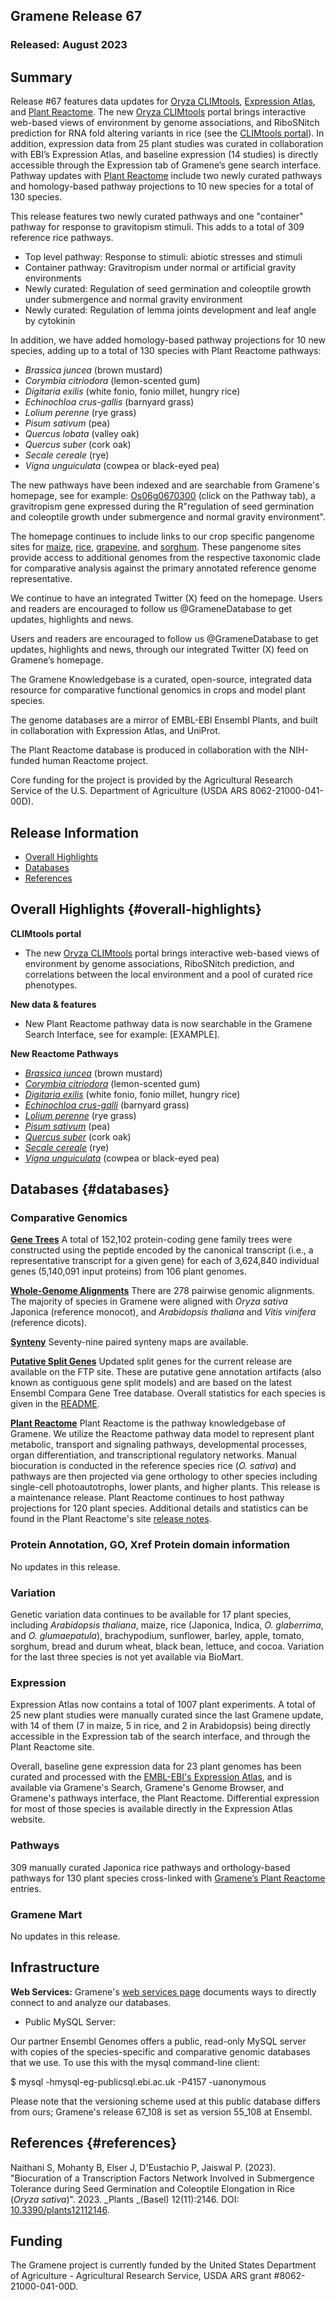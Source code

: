 ## Gramene Release 67
### Released: August 2023
## Summary

Release #67 features data updates for [Oryza CLIMtools](https://www.gramene.org/CLIMtools/oryza_v1.0/), [Expression Atlas](https://www.ebi.ac.uk/gxa/plant/experiments), and [Plant Reactome](https://plantreactome.gramene.org). The new [Oryza CLIMtools](https://www.gramene.org/CLIMtools/oryza_v1.0/) portal brings interactive web-based views of environment by genome associations, and RiboSNitch prediction for RNA fold altering variants in rice (see the [CLIMtools portal](https://www.gramene.org/CLIMtools/)). In addition, expression data from 25 plant studies was curated in collaboration with EBI’s Expression Atlas, and baseline expression (14 studies) is directly accessible through the Expression tab of Gramene’s gene search interface. Pathway updates with [Plant Reactome](https://plantreactome.gramene.org) include two newly curated pathways and homology-based pathway projections to 10 new species for a total of 130 species.

This release features two newly curated pathways and one "container" pathway for response to gravitopism stimuli. This adds to a total of 309 reference rice pathways. 

- Top level pathway: Response to stimuli: abiotic stresses and stimuli
- Container pathway: Gravitropism under normal or artificial gravity environments
- Newly curated: Regulation of seed germination and coleoptile growth under submergence and normal gravity environment
- Newly curated: Regulation of lemma joints development and leaf angle by cytokinin
  
In addition, we have added homology-based pathway projections for 10 new species, adding up to a total of 130 species with Plant Reactome pathways:

- _Brassica juncea_ (brown mustard)
- _Corymbia citriodora_ (lemon-scented gum)
- _Digitaria exilis_ (white fonio, fonio millet, hungry rice)
- _Echinochloa crus-gallis_ (barnyard grass)
- _Lolium perenne_ (rye grass)
- _Pisum sativum_ (pea)
- _Quercus lobata_ (valley oak)
- _Quercus suber_ (cork oak)
- _Secale cereale_ (rye)
- _Vigna unguiculata_ (cowpea or black-eyed pea)

The new pathways have been indexed and are searchable from Gramene's homepage, see for example: [Os06g0670300](https://www.gramene.org/?idList=Os06g0670300) (click on the Pathway tab), a gravitropism gene expressed during the R"regulation of seed germination and coleoptile growth under submergence and normal gravity environment".  

The homepage continues to include links to our crop specific pangenome sites for [maize](https://maize-pangenome.gramene.org/), [rice](https://oryza.gramene.org/), [grapevine](https://vitis.gramene.org/), and [sorghum](https://sorghumbase.org). These pangenome sites provide access to additional genomes from the respective taxonomic clade for comparative analysis
against the primary annotated reference genome representative.


We continue to have an integrated Twitter (X) feed on the homepage. Users and readers are encouraged to follow us @GrameneDatabase to get updates, highlights and news.

Users and readers are encouraged to follow us @GrameneDatabase to get updates, highlights and news, through our integrated Twitter (X) feed on Gramene’s homepage.

The Gramene Knowledgebase is a curated, open-source, integrated data resource for comparative functional genomics in crops and model plant species.

The genome databases are a mirror of EMBL-EBI Ensembl Plants, and built in collaboration with Expression Atlas, and UniProt.

The Plant Reactome database is produced in collaboration with the NIH-funded human Reactome project.

Core funding for the project is provided by the Agricultural Research Service of the U.S. Department of Agriculture (USDA ARS 8062-21000-041-00D).


## Release Information
- [Overall Highlights](#overall-highlights)
- [Databases](#databases)
- [References](#references)

## Overall Highlights {#overall-highlights}

**CLIMtools portal**

- The new [Oryza CLIMtools](https://www.gramene.org/CLIMtools/oryza_v1.0/) portal brings interactive web-based views of environment by genome associations,
  RiboSNitch prediction, and correlations between the local environment and a pool of curated rice phenotypes.
  
**New data & features**

- New Plant Reactome pathway data is now searchable in the Gramene Search Interface, see for example: [EXAMPLE].

**New Reactome Pathways**

- [_Brassica juncea_](https://ensembl.gramene.org/Brassica_juncea) (brown mustard)
- [_Corymbia citriodora_](https://ensembl.gramene.org/Corymbia_citriodora) (lemon-scented gum)
- [_Digitaria exilis_](https://ensembl.gramene.org/Digitaria_exilis) (white fonio, fonio millet, hungry rice)
- [_Echinochloa crus-galli_](https://ensembl.gramene.org/Echinochloa_crusgalli) (barnyard grass)
- [_Lolium perenne_](https://ensembl.gramene.org/Lolium_perenne) (rye grass)
- [_Pisum sativum_](https://ensembl.gramene.org/Pisum_sativum) (pea)
- [_Quercus suber_](https://ensembl.gramene.org/Quercus_suber) (cork oak)
- [_Secale cereale_](https://ensembl.gramene.org/Secale_cereale) (rye)
- [_Vigna unguiculata_](https://ensembl.gramene.org/Vigna_unguiculata) (cowpea or black-eyed pea)



## Databases {#databases}
### Comparative Genomics

[**Gene Trees**](https://ensembl.gramene.org/info/genome/compara/prot_tree_stats.html)
A total of 152,102 protein-coding gene family trees were constructed using the peptide encoded by
the canonical transcript (i.e., a representative transcript for a given gene) for each
of 3,624,840 individual genes (5,140,091 input proteins) from 106 plant genomes.

[**Whole-Genome Alignments**](https://ensembl.gramene.org/info/genome/compara/compara_analyses.html)
There are 278 pairwise genomic alignments. The majority of species in Gramene were aligned with _Oryza sativa_ Japonica (reference monocot), and _Arabidopsis thaliana_ and _Vitis vinifera_ (reference dicots).

[**Synteny**](https://ensembl.gramene.org/info/genome/compara/compara_analyses.html)
Seventy-nine paired synteny maps are available. 

[**Putative Split Genes**](http://ftp.gramene.org/CURRENT_RELEASE/splitgenes/)
Updated split genes for the current release are available on the FTP site.  These are putative gene annotation artifacts (also known as contiguous gene split models) and are based on the latest Ensembl Compara Gene Tree database. Overall statistics for each species is given in the [README](https://ftp.gramene.org/CURRENT_RELEASE/split_genes/1_ReadMe_SplitGenesBySpecies.txt).

[**Plant Reactome**](https://plantreactome.gramene.org)
Plant Reactome is the pathway knowledgebase of Gramene. We utilize the Reactome pathway data model to represent plant metabolic, transport and signaling pathways, developmental processes, organ differentiation, and transcriptional regulatory networks. Manual biocuration is conducted in the reference species rice (_O. sativa_) and pathways are then projected via gene orthology to other species including single-cell photoautotrophs, lower plants, and higher plants. This release is a maintenance release. Plant Reactome continues to host pathway projections for 120 plant species. Additional details and statistics can be found in the Plant Reactome's site [release notes](https://plantreactome.gramene.org/index.php?option=com_content&view=article&id=111&Itemid=360&lang=en).

### Protein Annotation, GO, Xref Protein domain information 

No updates in this release.


### Variation

Genetic variation data continues to be available for 17 plant species, including _Arabidopsis thaliana_, maize,  rice (Japonica, Indica, _O. glaberrima_, and _O. glumaepatula_), brachypodium, sunflower, barley, apple, tomato, sorghum, bread and durum wheat, black bean, lettuce, and cocoa. Variation for the last three species is not yet available via BioMart.

### Expression

Expression Atlas now contains a total of 1007 plant experiments. A total of 25 new plant studies were manually curated since the last Gramene update, with 14 of them (7 in maize, 5 in rice, and 2 in Arabidopsis) being directly accessible in the Expression tab of the search interface, and through the Plant Reactome site.

Overall, baseline gene expression data for 23 plant genomes has been curated and processed with the [EMBL-EBI's Expression Atlas](https://www.ebi.ac.uk/gxa/plant/experiments), and is available via Gramene's Search, Gramene's Genome Browser, and Gramene's pathways interface, the Plant Reactome. Differential expression for most of those species is available directly in the Expression Atlas website. 


### Pathways

309 manually curated Japonica rice pathways and orthology-based pathways for 130 plant species cross-linked with [Gramene’s Plant Reactome](https://plantreactome.gramene.org/) entries.


### Gramene Mart

No updates in this release.

## Infrastructure

**Web Services:** Gramene's [web services page](https://gramene.org/web-services) documents ways to directly connect to and analyze our databases.

- Public MySQL Server: 

Our partner Ensembl Genomes offers a public, read-only MySQL server with copies of the species-specific and comparative genomic databases that we use. To use this with the mysql command-line client:

  $ mysql -hmysql-eg-publicsql.ebi.ac.uk -P4157 -uanonymous

Please note that the versioning scheme used at this public database differs from ours; Gramene's release 67_108 is set as version 55_108 at Ensembl.

## References {#references}


Naithani S, Mohanty B, Elser J, D'Eustachio P, Jaiswal P. (2023). "Biocuration of a Transcription Factors Network Involved in Submergence Tolerance during Seed Germination and Coleoptile Elongation in Rice (_Oryza sativa_)".  2023. _Plants _(Basel) 12(11):2146. DOI: [10.3390/plants12112146](https://doi.org/10.3390/plants12112146). 



## Funding

The Gramene project is currently funded by the United States Department of Agriculture - Agricultural Research Service, USDA ARS grant #8062-21000-041-00D. 

